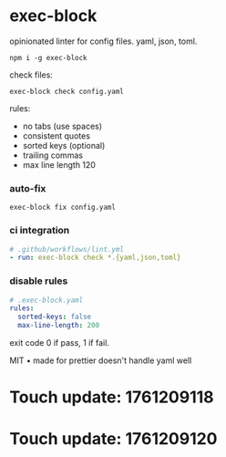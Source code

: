 # exec-block

opinionated linter for config files. yaml, json, toml.

```
npm i -g exec-block
```

check files:

```
exec-block check config.yaml
```

rules:

- no tabs (use spaces)
- consistent quotes
- sorted keys (optional)
- trailing commas
- max line length 120

### auto-fix

```
exec-block fix config.yaml
```

### ci integration

```yaml
# .github/workflows/lint.yml
- run: exec-block check *.{yaml,json,toml}
```

### disable rules

```yaml
# .exec-block.yaml
rules:
  sorted-keys: false
  max-line-length: 200
```

exit code 0 if pass, 1 if fail.

MIT • made for prettier doesn't handle yaml well

# Touch update: 1761209118

# Touch update: 1761209120
